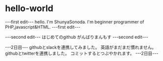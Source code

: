 # hello-world

---first edit---
hello. I'm ShunyaSonoda.
I'm beginner programmer of PHP,javascript&HTML.
---first edit---

---second edit---
はじめてのgithub
がんばりまんもす
---second edit---

---2日目---
githubとslackを連携してみました。
英語がまだまだ慣れません。
githubとtwitterを連携しました。
コミットするとつぶやかれます。
---2日目---
